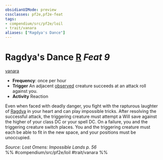 ```yaml
---
obsidianUIMode: preview
cssclasses: pf2e,pf2e-feat
tags:
- compendium/src/pf2e/loil
- trait/vanara
aliases: ["Ragdya's Dance"]
---
```

# Ragdya's Dance  [R](rules/core-rulebook/chapter-9-playing-the-game.md#Actions "Reaction") *Feat 9*  
[vanara](rules/traits/vanara-loil.md "Vanara Ancestry & Heritage Trait")  

- **Frequency**: once per hour
- **Trigger** An adjacent [observed](rules/conditions.md#Observed) creature succeeds at an attack roll against you.
- **Activity** Reaction

Even when faced with deadly danger, you fight with the rapturous laughter of [Ragdya](compendium/setting/deities/ragdya-logm.md) in your heart and can play impossible tricks. After resolving the successful attack, the triggering creature must attempt a Will save against the higher of your class DC or your spell DC. On a failure, you and the triggering creature switch places. You and the triggering creature must each be able to fit in the new space, and your positions must be unoccupied.

*Source: Lost Omens: Impossible Lands p. 56*  
%% #compendium/src/pf2e/loil #trait/vanara %%